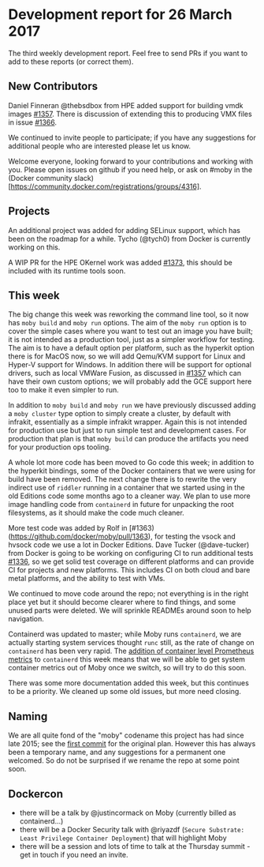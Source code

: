 # Development report for 26 March 2017

The third weekly development report. Feel free to send PRs if you want to add to these reports (or correct them).

## New Contributors

Daniel Finneran @thebsdbox from HPE added support for building vmdk images [#1357](https://github.com/docker/moby/pull/1357). There is discussion of extending this to producing VMX files in issue [#1366](https://github.com/docker/moby/issues/1366).

We continued to invite people to participate; if you have any suggestions for additional people who are interested please let us know.

Welcome everyone, looking forward to your contributions and working with you. Please open issues on github if you need help, or ask on #moby in the (Docker community slack)[https://community.docker.com/registrations/groups/4316].

## Projects

An additional project was added for adding SELinux support, which has been on the roadmap for a while. Tycho (@tych0) from Docker is currently working on this.

A WIP PR for the HPE OKernel work was added [#1373](https://github.com/docker/moby/pull/1373), this should be included with its runtime tools soon.

## This week

The big change this week was reworking the command line tool, so it now has `moby build` and `moby run` options. The aim of the `moby run` option is to cover the simple cases
where you want to test out an image you have built; it is not intended as a production tool, just as a simpler workflow for testing. The aim is to have a default option per
platform, such as the hyperkit option there is for MacOS now, so we will add Qemu/KVM support for Linux and Hyper-V support for Windows. In addition there will be support for
optional drivers, such as local VMWare Fusion, as discussed in [#1357](https://github.com/docker/moby/pull/1357) which can have their own custom options; we will probably add the GCE
support here too to make it even simpler to run.

In addition to `moby build` and `moby run` we have previously discussed adding a `moby cluster` type option to simply create a cluster, by default with infrakit, essentially as a
simple infrakit wrapper. Again this is not intended for production use but just to run simple test and development cases. For production that plan is that `moby build` can produce
the artifacts you need for your production ops tooling.

A whole lot more code has been moved to Go code this week; in addition to the hyperkit bindings, some of the Docker containers that we were using for build have been removed. The next
change there is to rewrite the very indirect use of `riddler` running in a container that we started using in the old Editions code some months ago to a cleaner way. We plan to use more
image handling code from `containerd` in future for unpacking the root filesystems, as it should make the code much cleaner.

More test code was added by Rolf in [#1363)(https://github.com/docker/moby/pull/1363), for testing the vsock and hvsock code we use a lot in Docker Editions. Dave Tucker (@dave-tucker)
from Docker is going to be working on configuring CI to run additional tests [#1336](https://github.com/docker/moby/issues/1336), so we get solid test coverage on different platforms
and can provide CI for projects and new platforms. This includes CI on both cloud and bare metal platforms, and the ability to test with VMs.

We continued to move code around the repo; not everything is in the right place yet but it should become clearer where to find things, and some unused parts were deleted. We will
sprinkle READMEs around soon to help navigation.

Containerd was updated to master; while Moby runs `containerd`, we are actually starting system services thought `runc` still, as the rate of change on `containerd` has been very
rapid. The [addition of container level Prometheus metrics](https://github.com/docker/containerd/pull/646) to `containerd` this week means that we will be able to get system
container metrics out of Moby once we switch, so will try to do this soon.

There was some more documentation added this week, but this continues to be a priority. We cleaned up some old issues, but more need closing.

## Naming

We are all quite fond of the "moby" codename this project has had since late 2015; see the [first commit](https://github.com/docker/moby/commit/0fa1e68dc65c5f484ce9c2851b5efa2c8617d4f9)
for the original plan. However this has always been a temporary name, and any suggestions for a permanent one welcomed. So do not be surprised if we rename the repo at some point soon.

## Dockercon

- there will be a talk by @justincormack on Moby (currently billed as containerd...)
- there will be a Docker Security talk with @riyazdf (`Secure Substrate: Least Privilege Container Deployment`) that will highlight Moby
- there will be a session and lots of time to talk at the Thursday summit - get in touch if you need an invite.
